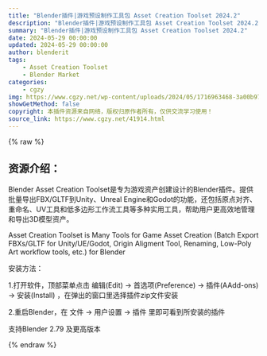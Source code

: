 ```yaml
---
title: "Blender插件|游戏预设制作工具包 Asset Creation Toolset 2024.2"
description: "Blender插件|游戏预设制作工具包 Asset Creation Toolset 2024.2"
summary: "Blender插件|游戏预设制作工具包 Asset Creation Toolset 2024.2"
date: 2024-05-29 00:00:00
updated: 2024-05-29 00:00:00
author: blenderit
tags: 
    - Asset Creation Toolset
    - Blender Market
categories:
    - cgzy
img: https://www.cgzy.net/wp-content/uploads/2024/05/1716963468-3a00b973841276b.webp
showGetMethod: false
copyright: 本插件资源来自网络，版权归原作者所有，仅供交流学习使用！
source_link: https://www.cgzy.net/41914.html
---
```


{% raw %}
<div class="wp-block-pandastudio-title"><div class="title_style_01"><h2 id="h2-0">资源介绍：</h2></div></div><p class="is-style-text-indent-2em">Blender Asset Creation Toolset是专为游戏资产创建设计的Blender插件。提供批量导出FBX/GLTF到Unity、Unreal Engine和Godot的功能，还包括原点对齐、重命名、UV工具和低多边形工作流工具等多种实用工具，帮助用户更高效地管理和导出3D模型资产。</p><p>Asset Creation Toolset is Many Tools for Game Asset Creation (Batch Export FBXs/GLTF for Unity/UE/Godot, Origin Aligment Tool, Renaming, Low-Poly Art workflow tools, etc.) for Blender</p><div class="wp-block-pandastudio-title"><div class="title_style_01"><p>安装方法：</p></div></div><p>1.打开软件，顶部菜单点击 编辑(Edit) → 首选项(Preference) → 插件(AAdd-ons) → 安装(Install) ，在弹出的窗口里选择插件zip文件安装</p><p>2.重启Blender，在 文件 → 用户设置 → 插件 里即可看到所安装的插件</p><div class="wp-block-pandastudio-tips"><div class="tip success "><p>支持Blender 2.79 及更高版本</p>
</div></div>
<div style="display: none">cgzy</div>
{% endraw %}